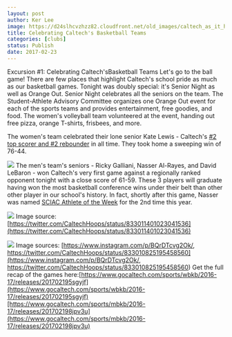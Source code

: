 ```yaml
---
layout: post
author: Ker Lee
image: https://d24slhcvzhzz82.cloudfront.net/old_images/caltech_as_it_happens/6a0105349b8251970b01b7c8d8ad85970b.jpg
title: Celebrating Caltech's Basketball Teams
categories: [clubs]
status: Publish
date: 2017-02-23
---
```


Excursion #1: Celebrating Caltech'sBasketball Teams
Let's go to the ball game! There are few places that highlight Caltech's school pride as much as our basketball games. Tonight was doubly special: it's Senior Night as well as Orange Out. Senior Night celebrates all the seniors on the team. The Student-Athlete Advisory Committee organizes one Orange Out event for each of the sports teams and provides entertainment, free goodies, and food. The women's volleyball team volunteered at the event, handing out free pizza, orange T-shirts, frisbees, and more.

The women's team celebrated their lone senior Kate Lewis - Caltech's [#2 top scorer and #2 rebounder](https://twitter.com/caltechwbb/status/833469856225882113) in all time. They took home a sweeping win of 76-44.


![](https://d24slhcvzhzz82.cloudfront.net/old_images/caltech_as_it_happens/6a0105349b8251970b01bb097bdada970d.png)
The men's team's seniors - Ricky Galliani, Nasser Al-Rayes, and David LeBaron - won Caltech's very first game against a regionally ranked opponent tonight with a close score of 61-59. These 3 players will graduate having won the most basketball conference wins under their belt than other other player in our school's history. In fact, shortly after this game, Nasser was named [SCIAC Athlete of the Week](https://www.thesciac.org/aotw/2016-17/Week_24-_feb_20/Weeklies/MBB_2.20.17.pdf) for the 2nd time this year.


![](https://d24slhcvzhzz82.cloudfront.net/old_images/caltech_as_it_happens/6a0105349b8251970b01b8d263113e970c.png)
Image source: [https://twitter.com/CaltechHoops/status/833011401023041536](https://twitter.com/CaltechHoops/status/833011401023041536)


![](https://d24slhcvzhzz82.cloudfront.net/old_images/caltech_as_it_happens/6a0105349b8251970b01b7c8d8ae1f970b.png)
Image sources: [https://www.instagram.com/p/BQrDTcvg2Ok/, https://twitter.com/CaltechHoops/status/833010825195458560](https://www.instagram.com/p/BQrDTcvg2Ok/, https://twitter.com/CaltechHoops/status/833010825195458560)
Get the full recap of the games here:[https://www.gocaltech.com/sports/wbkb/2016-17/releases/201702195sgyjf](https://www.gocaltech.com/sports/wbkb/2016-17/releases/201702195sgyjf)[https://www.gocaltech.com/sports/mbkb/2016-17/releases/201702198jpv3u](https://www.gocaltech.com/sports/mbkb/2016-17/releases/201702198jpv3u)
